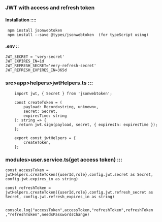 ###  JWT with access and refresh token

#### Installation ::::

     npm install jsonwebtoken 
     npm install --save @types/jsonwebtoken  (for typeScript using)
#### .env  ::


    JWT_SECRET = 'very-secret'
    JWT_EXPIRES_IN=1d
    JWT_REFRESH_SECRET='very-refresh-secret'
    JWT_REFRESH_EXPIRES_IN=365d


###  src>app>helpers>jwtHelpers.ts   :::

        import jwt, { Secret } from 'jsonwebtoken';

        const createToken = (
            payload: Record<string, unknown>,
            secret: Secret,
            expiresTime: string
        ): string => {
          return jwt.sign(payload, secret, { expiresIn: expiresTime });
        };

        export const jwtHelpers = {
            createToken,
        };


###   modules>user.service.ts(get access token) :::

   
    const accessToken = jwtHelpers.createToken({userId,role},config.jwt.secret as Secret, config.jwt.expires_in as string)

    const refreshToken = jwtHelpers.createToken({userId,role},config.jwt.refresh_secret as Secret, config.jwt.refresh_expires_in as string)


    console.log("accessToken",accessToken,"refreshToken",refreshToken ,"refreshToken",needsPasswordsChange)

    